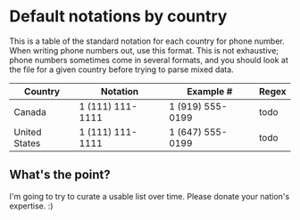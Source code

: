 Default notations by country
============================

This is a table of the standard notation for each country for phone number.
When writing phone numbers out, use this format.  This is not exhaustive; phone
numbers sometimes come in several formats, and you should look at the file for a
given country before trying to parse mixed data.

| Country       | Notation         | Example #        | Regex |
|---------------|------------------|------------------|-------|
| Canada        | 1 (111) 111-1111 | 1 (919) 555-0199 | todo  |
| United States | 1 (111) 111-1111 | 1 (647) 555-0199 | todo  |




What's the point?
-----------------

I'm going to try to curate a usable list over time.  Please donate your nation's expertise.  :)
